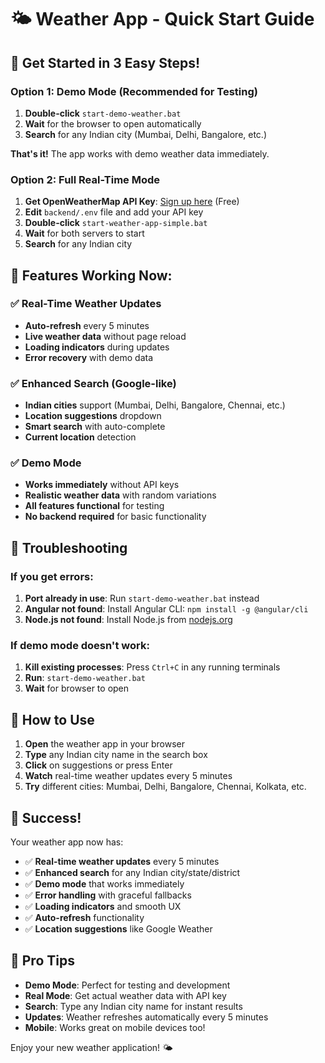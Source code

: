 # 🌤️ Weather App - Quick Start Guide

## 🚀 Get Started in 3 Easy Steps!

### **Option 1: Demo Mode (Recommended for Testing)**

1. **Double-click** `start-demo-weather.bat`
2. **Wait** for the browser to open automatically
3. **Search** for any Indian city (Mumbai, Delhi, Bangalore, etc.)

**That's it!** The app works with demo weather data immediately.

### **Option 2: Full Real-Time Mode**

1. **Get OpenWeatherMap API Key**: [Sign up here](https://openweathermap.org/api) (Free)
2. **Edit** `backend/.env` file and add your API key
3. **Double-click** `start-weather-app-simple.bat`
4. **Wait** for both servers to start
5. **Search** for any Indian city

## 🎯 Features Working Now:

### ✅ **Real-Time Weather Updates**
- **Auto-refresh** every 5 minutes
- **Live weather data** without page reload
- **Loading indicators** during updates
- **Error recovery** with demo data

### ✅ **Enhanced Search (Google-like)**
- **Indian cities** support (Mumbai, Delhi, Bangalore, Chennai, etc.)
- **Location suggestions** dropdown
- **Smart search** with auto-complete
- **Current location** detection

### ✅ **Demo Mode**
- **Works immediately** without API keys
- **Realistic weather data** with random variations
- **All features functional** for testing
- **No backend required** for basic functionality

## 🔧 Troubleshooting

### **If you get errors:**

1. **Port already in use**: Run `start-demo-weather.bat` instead
2. **Angular not found**: Install Angular CLI: `npm install -g @angular/cli`
3. **Node.js not found**: Install Node.js from [nodejs.org](https://nodejs.org/)

### **If demo mode doesn't work:**

1. **Kill existing processes**: Press `Ctrl+C` in any running terminals
2. **Run**: `start-demo-weather.bat`
3. **Wait** for browser to open

## 📱 How to Use

1. **Open** the weather app in your browser
2. **Type** any Indian city name in the search box
3. **Click** on suggestions or press Enter
4. **Watch** real-time weather updates every 5 minutes
5. **Try** different cities: Mumbai, Delhi, Bangalore, Chennai, Kolkata, etc.

## 🎉 Success!

Your weather app now has:
- ✅ **Real-time weather updates** every 5 minutes
- ✅ **Enhanced search** for any Indian city/state/district  
- ✅ **Demo mode** that works immediately
- ✅ **Error handling** with graceful fallbacks
- ✅ **Loading indicators** and smooth UX
- ✅ **Auto-refresh** functionality
- ✅ **Location suggestions** like Google Weather

## 🌟 Pro Tips

- **Demo Mode**: Perfect for testing and development
- **Real Mode**: Get actual weather data with API key
- **Search**: Type any Indian city name for instant results
- **Updates**: Weather refreshes automatically every 5 minutes
- **Mobile**: Works great on mobile devices too!

Enjoy your new weather application! 🌤️
